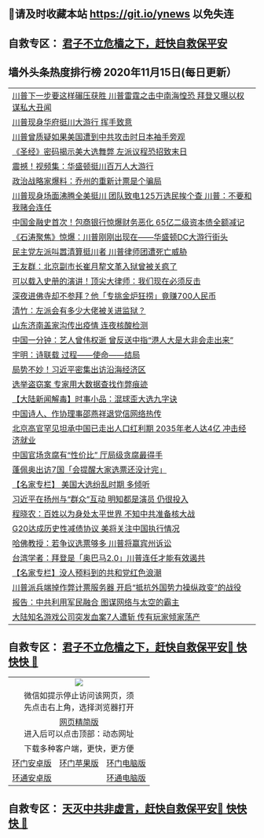 ## 📩请及时收藏本站 https://git.io/ynews 以免失连</a>
## 自救专区： [君子不立危樯之下，赶快自救保平安 ](https://github.com/pwgy/td/blob/master/README.md)

## 墙外头条热度排行榜 2020年11月15日(每日更新）

 <table>
<tr><td colspan="2" align="left"><a href="https://xdjygdh.azureedge.net/?name=c1245482&key=wcvptdbtjixsejpn&from=gy2">川普下一步要这样碾压获胜 川普雷霆之击中南海惶恐 拜登又曝以权谋私大丑闻</a></td></tr>
<tr><td colspan="2" align="left"><a href="https://xdjygdh.azureedge.net/?name=c1245501&key=wcvptdbtjixsejpn&from=gy2">川普现身华府挺川大游行 挥手致意</a></td></tr>
<tr><td colspan="2" align="left"><a href="https://xdjygdh.azureedge.net/?name=c1245508&key=wcvptdbtjixsejpn&from=gy2">川普曾质疑如果美国遭到中共攻击时日本袖手旁观</a></td></tr>
<tr><td colspan="2" align="left"><a href="https://xdjygdh.azureedge.net/?name=c1245503&key=wcvptdbtjixsejpn&from=gy2">《圣经》密码揭示美大选舞弊 左派议程恐招致末日</a></td></tr>
<tr><td colspan="2" align="left"><a href="https://xdjygdh.azureedge.net/?name=c1245519&key=wcvptdbtjixsejpn&from=gy2">震撼！视频集：华盛顿挺川百万人大游行</a></td></tr>
<tr><td colspan="2" align="left"><a href="https://xdjygdh.azureedge.net/?name=c1245499&key=wcvptdbtjixsejpn&from=gy2">政治战略家爆料：乔州的重新计票是个骗局</a></td></tr>
<tr><td colspan="2" align="left"><a href="https://xdjygdh.azureedge.net/?name=c1245485&key=wcvptdbtjixsejpn&from=gy2">川普现身场面沸腾全美挺川 团队致电125万选民挨个查 川普：不要和我赌会连任</a></td></tr>
<tr><td colspan="2" align="left"><a href="https://xdjygdh.azureedge.net/?name=c1245509&key=wcvptdbtjixsejpn&from=gy2">中国金融史首次！包商银行惊爆财务恶化 65亿二级资本债全额减记</a></td></tr>
<tr><td colspan="2" align="left"><a href="https://xdjygdh.azureedge.net/?name=c1245473&key=wcvptdbtjixsejpn&from=gy2">《石涛聚焦》惊爆：川普刚刚出现在——华盛顿DC大游行街头</a></td></tr>
<tr><td colspan="2" align="left"><a href="https://xdjygdh.azureedge.net/?name=c1245500&key=wcvptdbtjixsejpn&from=gy2">民主党左派叫嚣清算挺川者 川普律师团遭死亡威胁</a></td></tr>
<tr><td colspan="2" align="left"><a href="https://xdjygdh.azureedge.net/?name=c1245507&key=wcvptdbtjixsejpn&from=gy2">王友群：北京副市长崔月犂文革入狱曾被关疯了</a></td></tr>
<tr><td colspan="2" align="left"><a href="https://xdjygdh.azureedge.net/?name=c1245518&key=wcvptdbtjixsejpn&from=gy2">可以载入史册的演讲！顶尖大律师：我们现在必须反击</a></td></tr>
<tr><td colspan="2" align="left"><a href="https://xdjygdh.azureedge.net/?name=c1245480&key=wcvptdbtjixsejpn&from=gy2">深夜进佛寺却不参拜？他「专挑金炉狂捞」竟赚700人民币</a></td></tr>
<tr><td colspan="2" align="left"><a href="https://xdjygdh.azureedge.net/?name=c1245526&key=wcvptdbtjixsejpn&from=gy2">清竹：左派会有多少大佬被关进监狱？</a></td></tr>
<tr><td colspan="2" align="left"><a href="https://xdjygdh.azureedge.net/?name=c1245461&key=wcvptdbtjixsejpn&from=gy2">山东济南盖家沟传出疫情 连夜核酸检测</a></td></tr>
<tr><td colspan="2" align="left"><a href="https://xdjygdh.azureedge.net/?name=c1245491&key=wcvptdbtjixsejpn&from=gy2">中国一分钟：艺人曾伟权逝 曾反送中指“港人大是大非会走出来”</a></td></tr>
<tr><td colspan="2" align="left"><a href="https://xdjygdh.azureedge.net/?name=c1245525&key=wcvptdbtjixsejpn&from=gy2">宇明：诗联载 过程——使命——结局</a></td></tr>
<tr><td colspan="2" align="left"><a href="https://xdjygdh.azureedge.net/?name=c1245524&key=wcvptdbtjixsejpn&from=gy2">局势不妙！习近平密集出访沿海经济区</a></td></tr>
<tr><td colspan="2" align="left"><a href="https://xdjygdh.azureedge.net/?name=c1245502&key=wcvptdbtjixsejpn&from=gy2">选举盗窃案 专家用大数据查找作弊痕迹</a></td></tr>
<tr><td colspan="2" align="left"><a href="https://xdjygdh.azureedge.net/?name=c1245513&key=wcvptdbtjixsejpn&from=gy2">【大陆新闻解毒】时事小品：混球歪大选九字诀</a></td></tr>
<tr><td colspan="2" align="left"><a href="https://xdjygdh.azureedge.net/?name=c1245516&key=wcvptdbtjixsejpn&from=gy2">中国诗人、作协理事邵燕祥退党信网络热传</a></td></tr>
<tr><td colspan="2" align="left"><a href="https://xdjygdh.azureedge.net/?name=c1245481&key=wcvptdbtjixsejpn&from=gy2">北京高官罕见坦承中国已走出人口红利期 2035年老人达4亿 冲击经济就业</a></td></tr>
<tr><td colspan="2" align="left"><a href="https://xdjygdh.azureedge.net/?name=c1245493&key=wcvptdbtjixsejpn&from=gy2">中国官场贪腐有“性价比” 厅局级贪腐最得手</a></td></tr>
<tr><td colspan="2" align="left"><a href="https://xdjygdh.azureedge.net/?name=c1245479&key=wcvptdbtjixsejpn&from=gy2">蓬佩奥出访7国「会提醒大家选票还没计完」</a></td></tr>
<tr><td colspan="2" align="left"><a href="https://xdjygdh.azureedge.net/?name=c1245471&key=wcvptdbtjixsejpn&from=gy2">【名家专栏】 美国大选纷乱时期 多倾听</a></td></tr>
<tr><td colspan="2" align="left"><a href="https://xdjygdh.azureedge.net/?name=c1245497&key=wcvptdbtjixsejpn&from=gy2">习近平在扬州与“群众”互动 明知都是演员 仍很投入</a></td></tr>
<tr><td colspan="2" align="left"><a href="https://xdjygdh.azureedge.net/?name=c1245504&key=wcvptdbtjixsejpn&from=gy2">程晓农：百姓以为身处太平世界 不知中共准备核大战</a></td></tr>
<tr><td colspan="2" align="left"><a href="https://xdjygdh.azureedge.net/?name=c1245484&key=wcvptdbtjixsejpn&from=gy2">G20达成历史性减债协议 美将关注中国执行情况</a></td></tr>
<tr><td colspan="2" align="left"><a href="https://xdjygdh.azureedge.net/?name=c1245539&key=wcvptdbtjixsejpn&from=gy2">哈佛教授：若争议选票够多 川普将赢宾州诉讼</a></td></tr>
<tr><td colspan="2" align="left"><a href="https://xdjygdh.azureedge.net/?name=c1245498&key=wcvptdbtjixsejpn&from=gy2">台湾学者：拜登是「奥巴马2.0」川普连任才能有效遏共</a></td></tr>
<tr><td colspan="2" align="left"><a href="https://xdjygdh.azureedge.net/?name=c1245515&key=wcvptdbtjixsejpn&from=gy2">【名家专栏】没人预料到的共和党红色浪潮</a></td></tr>
<tr><td colspan="2" align="left"><a href="https://xdjygdh.azureedge.net/?name=c1245559&key=wcvptdbtjixsejpn&from=gy2">川普派兵端掉作弊计票服务器 开启“抵抗外国势力操纵政变”的战役</a></td></tr>
<tr><td colspan="2" align="left"><a href="https://xdjygdh.azureedge.net/?name=c1245470&key=wcvptdbtjixsejpn&from=gy2">报告：中共利用军民融合 图谋网络与太空的霸主</a></td></tr>
<tr><td colspan="2" align="left"><a href="https://xdjygdh.azureedge.net/?name=c1245495&key=wcvptdbtjixsejpn&from=gy2">大陆知名游戏公司突发血案7人遭斩 传有玩家倾家荡产</a></td></tr>

</table>

 ## 自救专区： [君子不立危樯之下，赶快自救保平安🍎 快快快 📩](https://github.com/pwgy/td/blob/master/README.md)
 
<table>
  <tr>
    <td colspan="3" align="center"><img src="https://cdn.jsdelivr.net/gh/opipe/up/oGate65.jpg"/></td>
  </tr>
  <tr>
    <td colspan="3" align="center">微信如提示停止访问该网页，须<br/>先点击右上角，选择浏览器打开</td>
  <tr>
  <tr>
    <td colspan="3" align="center"><a href="https://gitcdn.xyz/cdn/otiny/up/master/show005.htm">网页精简版</a><br/>进入后可以点击顶部：动态网址</td>
  </tr>
  <tr>
    <td colspan="3" align="center">下载多种客户端，更快，更方便</td>
  <tr>
  <tr>
    <td align="center"><a href="https://cdn.jsdelivr.net/gh/opipe/up/oGatea.apk">环门安卓版</a></td>
    <td align="center"><a href="https://x.co/odisk">环门苹果版</a></td>
    <td align="center"><a href="https://cdn.jsdelivr.net/gh/opipe/up/oGate.zip">环门电脑版</a></td>
  </tr>
  <tr>
    <td align="center"><a href="https://cdn.jsdelivr.net/gh/opipe/up/oPipe.apk">环通安卓版</a></td>
    <td align="center"></td>
    <td align="center"><a href="https://raw.githubusercontent.com/opipe/up/master/oPipe.zip">环通电脑版</a></td>
  </tr>
  
</table>


 ## 自救专区： [天灭中共非虚言，赶快自救保平安🍎 快快快 📩](https://github.com/pwgy/td/blob/master/README.md)
